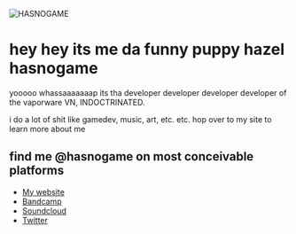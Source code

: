 ![HASNOGAME](https://hasnogame.neocities.org/pics/logo.png)

<h1>hey hey its me da funny puppy hazel hasnogame</h1>

yooooo whassaaaaaaap its tha developer developer developer developer of the vaporware VN, INDOCTRINATED.

i do a lot of shit like gamedev, music, art, etc. etc. hop over to my site to learn more about me

<h2>find me @hasnogame on most conceivable platforms</h2>


* [My website](https://hasnogame.neocities.org)
* [Bandcamp](https://hasnogame.bandcamp.com)
* [Soundcloud](https://soundcloud.com/hasnogame)
* [Twitter](https://twitter.com/hasnogame)

